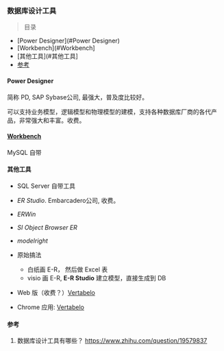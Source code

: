 ### 数据库设计工具

>目录
* [Power Designer](#Power Designer)
* [Workbench](#Workbench]
* [其他工具](#其他工具]
* [参考](#参考)

#### Power Designer

简称 PD, SAP Sybase公司, 最强大，普及度比较好。

可以支持业务模型，逻辑模型和物理模型的建模，支持各种数据库厂商的各代产品，非常强大和丰富。收费。

#### [Workbench](https://www.oschina.net/p/mysql+workbench)

MySQL 自带

#### 其他工具

* SQL Server 自带工具

* *ER Studio*. Embarcadero公司, 收费。        

* *ERWin*

* *SI Object Browser ER*

* *modelright*

* 原始搞法
    * 白纸画 E-R， 然后做 Excel 表
    * visio 画 E-R, **E-R Studio** 建立模型，直接生成到 DB


* Web 版（收费？）[Vertabelo](http://www.vertabelo.com/) 

* Chrome 应用: [Vertabelo](https://chrome.google.com/webstore/detail/vertabelo/kgoiecbcpnodglnehemdbnkdmelhonec?utm_source=chrome-ntp-icon)


#### 参考
1. 数据库设计工具有哪些？  https://www.zhihu.com/question/19579837






































